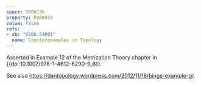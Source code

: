 ```yaml
---
space: S000136
property: P000015
value: false
refs:
- zb: "0386.54001"
  name: Counterexamples in Topology
---
```


Asserted in Example 12 of the Metrization Theory chapter in {{doi:10.1007/978-1-4612-6290-9_6}}.

See also <https://dantopology.wordpress.com/2012/11/18/bings-example-g/>.

